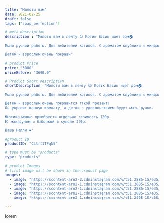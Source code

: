 ```yaml
---
title: "Милоты вам"
date: 2021-02-25
draft: false
tags: ["soap_perfection"]

# meta description
description : "Милоты вам в ленту 😍 Котик Басик ищет дом🏠

Мыло ручной работы. Для любителей котиков. С ароматом клубники и миндальным маслом👍🏻

Детям и взрослым очень понрави"

# product Price
price: "3000"
priceBefore: "3600.0"

# Product Short Description
shortDescription: "Милоты вам в ленту 😍 Котик Басик ищет дом🏠

Мыло ручной работы. Для любителей котиков. С ароматом клубники и миндальным маслом👍🏻

Детям и взрослым очень понравится такой презент!
Он украсит ванную комнату, а детки с удовольствием будут мыть ручки.

❗Котика можно приобрести отдельно стоимость 120р.
❗С макаруном и бабочкой в куполе 290р.

Ваша Нелли ❤️"

#product ID
productID: "CLtrI1TFqk5"

# type must be "products"
type: "products"

# product Images
# first image will be shown in the product page
images:
  - image: "https://scontent-arn2-2.cdninstagram.com/v/t51.2885-15/e35/153228922_471574683864257_8389978620644140649_n.jpg?se=7&tp=1&_nc_ht=scontent-arn2-2.cdninstagram.com&_nc_cat=105&_nc_ohc=in5BPnb33YwAX97rS4z&ccb=7-4&oh=b0dd607834a970fa96dd3de3dd8f61ad&oe=6084D6F6&ig_cache_key=MjUxNjg1NzQ4NzI3OTc3OTY0Nw%3D%3D.2-ccb7-4"
  - image: "https://scontent-arn2-1.cdninstagram.com/v/t51.2885-15/e35/153252395_103293731753462_5091782695483333594_n.jpg?se=7&tp=1&_nc_ht=scontent-arn2-1.cdninstagram.com&_nc_cat=102&_nc_ohc=RUkfVi935kIAX8Wzwh7&ccb=7-4&oh=0b5c8cf4c0b7e486ddcd3ec480029a68&oe=60842A8F&ig_cache_key=MjUxNjg1NzQ4NzI1NDM3MDA0NA%3D%3D.2-ccb7-4"
  - image: "https://scontent-arn2-1.cdninstagram.com/v/t51.2885-15/e35/154611669_3777010962336805_868824191699714886_n.jpg?se=7&tp=1&_nc_ht=scontent-arn2-1.cdninstagram.com&_nc_cat=101&_nc_ohc=GGetmtIq8-oAX84DmG_&ccb=7-4&oh=f74b15c3cab0b638532de1b61f0f0c27&oe=6083268B&ig_cache_key=MjUxNjg1NzQ4NzM0NjgwNTY5MA%3D%3D.2-ccb7-4"
  - image: "https://scontent-arn2-1.cdninstagram.com/v/t51.2885-15/e35/154452974_902036483931459_3215781583745984408_n.jpg?se=7&tp=1&_nc_ht=scontent-arn2-1.cdninstagram.com&_nc_cat=103&_nc_ohc=q6YlGqfnY_gAX_BpF4H&ccb=7-4&oh=2be103e5107c0c1543a390ab61f904e2&oe=60829C0C&ig_cache_key=MjUxNjg1NzQ4NzI2MjgyMTg3Mw%3D%3D.2-ccb7-4"
  - image: "https://scontent-arn2-1.cdninstagram.com/v/t51.2885-15/e35/153588391_2503173526657566_7765323348347610682_n.jpg?se=7&tp=1&_nc_ht=scontent-arn2-1.cdninstagram.com&_nc_cat=106&_nc_ohc=CGAeB1jBFYsAX-JFHzW&ccb=7-4&oh=6ae666dcec63d31d73b9261414042e36&oe=6083193E&ig_cache_key=MjUxNjg1NzQ4NzIzNzc2OTA3MQ%3D%3D.2-ccb7-4"

---
```

lorem
